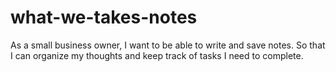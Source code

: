 # what-we-takes-notes
As a small business owner, I want to be able to write and save notes. So that I can organize my thoughts and keep track of tasks I need to complete.
